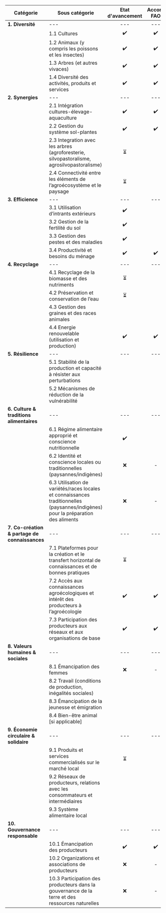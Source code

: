 | Catégorie | Sous catégorie                               |     Etat d'avancement     |        Accord FAO          |
|-----------|-------------------------------------------------------------|:-------------------------:|:--------------------------:|
|   **1. Diversité**         |   ---               |            ---               |             ---               |
|           |    1.1 Cultures                                            |            ✔️             |            ✔️                |
|           |    1.2 Animaux (y compris les poissons et les insectes)    |            ✔️             |            ✔️              |
|           |    1.3 Arbres (et autres vivaces)                          |            ✔️             |            ✔️            |
|           |    1.4 Diversité des activités, produits et services       |            ✔️             |            ✔️          |
|   **2. Synergies**        |            ---                       |            ---               |             ---                |
|           |    2.1 Intégration cultures-élevage-aquaculture            |              ✔️             |            ✔️                |
|           |    2.2 Gestion du système sol-plantes                      |              ✔️             |             ✔️               |
|           |    2.3 Integration avec les arbres (agroforesterie, silvopastoralisme, agrosilvopastoralisme) |       ⏳              |                            |
|           |    2.4 Connectivité entre les éléments de l’agroécosystème et le paysage |      ⏳          |                            |
|   **3. Efficience**          |          ---                        |                ---               |             ---                 |
|           |    3.1 Utilisation d’intrants extérieurs                   |           ✔️              |                            |
|           |    3.2 Gestion de la fertilité du sol                      |            ✔️              |                            |
|           |    3.3 Gestion des pestes et des maladies                  |             ✔️             |                            |
|           |    3.4 Productivité et besoins du ménage                   |              ✔️             |              ✔️              |
|  **4. Recyclage**          |       ---                                     |                 ---               |             ---                    |
|           |    4.1 Recyclage de la biomasse et des nutriments          |            ⏳               |                            |
|           |    4.2 Préservation et conservation de l’eau                |           ⏳                |                            |
|           |    4.3 Gestion des graines et des races animales           |                           |                            |
|           |    4.4 Energie renouvelable (utilisation et production)    |             ✔️              |           ✔️                 |
|  **5. Résilience**          |        ---                                   |          ---                 |           ---                 |
|           |    5.1 Stabilité de la production et capacité à résister aux perturbations |                |                            |
|           |    5.2 Mécanismes de réduction de la vulnérabilité         |                           |                            |
|  **6. Culture & traditions alimentaires**         |         ---           |         ---                  |          ---                  |
|           |    6.1 Régime alimentaire approprié et conscience nutritionnelle |         ✔️              |                           |
|           |    6.2 Identité et conscience locales ou traditionnelles (paysannes/indigènes) |    ❌       |              -              |
|           |    6.3 Utilisation de variétés/races locales et connaissances traditionnelles (paysannes/indigènes) pour la préparation des aliments |          ❌             |           -                 |
|  **7. Co-création & partage de connaissances**         |     ---         |        ---                   |         ---                   |
|             |    7.1 Plateformes pour la création et le transfert horizontal de connaissances et de bonnes pratiques |     ⏳      |                            |
|           |    7.2 Accès aux connaissances agroécologiques et intérêt des producteurs à l’agroécologie |    ✔️           |             ✔️               |
|           |    7.3 Participation des producteurs aux réseaux et aux organisations de base |         ✔️            |                ✔️            |
|   **8. Valeurs humaines & sociales**        |       ---                  |            ---               |          ---                  |
|            |    8.1 Émancipation des femmes                             |            ❌               |             -               |
|           |    8.2 Travail (conditions de production, inégalités sociales) |                           |                            |
|           |    8.3 Émancipation de la jeunesse et émigration            |                           |                            |
|           |    8.4 Bien-être animal [si applicable]                    |                           |                            |
|   **9. Économie circulaire & solidaire**         |       ---              |           ---                |          ---                  |
|           |    9.1 Produits et services commercialisés sur le marché local |           ⏳                |                            |
|           |    9.2 Réseaux de producteurs, relations avec les consommateurs et intermédiaires |                  |                            |
|           |    9.3 Système alimentaire local                           |                           |                            |
|   **10. Gouvernance responsable**        |      ---                        |         ---                  |         ---                   |
|           |    10.1 Émancipation des producteurs                        |          ✔️               |            ✔️                |
|           |    10.2 Organizations et associations de producteurs       |          ❌              |              -              |
|           |    10.3 Participation des producteurs dans la gouvernance de la terre et des ressources naturelles |           ❌             |            -                |
